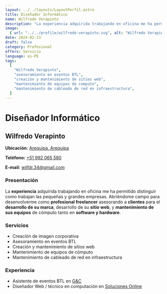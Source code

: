 ```yaml
---
layout: ../../layouts/LayoutPerfil.astro
title: Diseñador Informático
name: Wilfredo Verapinto
description: "La experiencia adquirida trabajando en oficina me ha permitido distinguir como trabajan las pequeñas y grandes empresas."
image:
  { url: "../../profile/wilfredo-verapinto.svg", alt: "Wilfredo Verapinto" }
date: 2024-02-23
draft: false
category: Profesional
offers: Servicio
language: es-PE
tags:
  [
    "Wilfredo Verapinto",
    "asesoramiento en eventos BTL",
    "creación y mantenimiento de sitios web",
    "mantenimiento de equipos de computo",
    "mantenimiento de cableado de red en infraestructura",
  ]
---
```


# Diseñador Informático

## Wilfredo Verapinto

<div class="contacto">
  <p><b>Ubicación:</b> <a href='https://goo.gl/maps/LaEti65yTSE2' title='Arequipa, Arequipa' target='_blank'>Arequipa, Arequipa</a></p>
  <p><b>Teléfono:</b> <a href="tel:+51992065580" title="+51992065580" target='_blank'>+51 992 065 580</a></p>
  <p><b>E-mail:</b> <a href="mailto:wilfdr.34@gmail.com" title="wilfdr.34@gmail.com" target='_blank'>wilfdr.34@gmail.com</a></p>
</div>

### Presentación

La <strong>experiencia</strong> adquirida trabajando en oficina me ha permitido distinguir como trabajan las
pequeñas y grandes empresas. Abriéndome campo para desenvolverme como <strong>profesional freelancer</strong>
asesorando a <strong>clientes</strong> para el <strong>desarrollo de su marca</strong>, desarrollo de su
<strong>sitio web</strong>, y <strong>mantenimiento de sus equipos</strong> de cómputo tanto en <strong>software y
hardware</strong>.

### Servicios

- Creación de imagen corporativa
- Asesoramiento en eventos BTL
- Creación y mantenimiento de sitios web
- Mantenimiento de equipos de cómputo
- Mantenimiento de cableado de red en infraestructura

### Experiencia

- Asistente de eventos BTL en <a href="http://www.gycgrupo.com/" target="_blank" title="G&C">G&C</a>
- Diseñador Web / técnico en computación en <a href="http://www.solucionesonline.org/" target="_blank" title="Soluciones Online">Soluciones Online</a>
